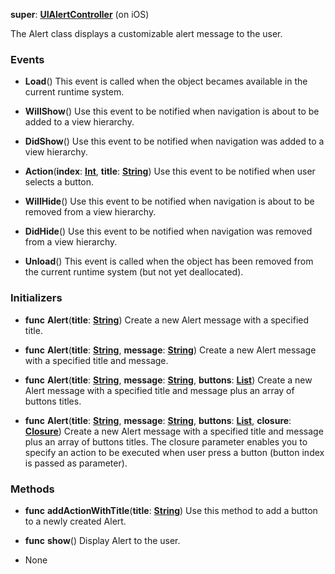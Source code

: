 **super**: **[UIAlertController](UIAlertController.md)** (on iOS)

The Alert class displays a customizable alert message to the user.

### Events

* **Load**()
This event is called when the object becames available in the current runtime system.

* **WillShow**()
Use this event to be notified when navigation is about to be added to a view hierarchy.

* **DidShow**()
Use this event to be notified when navigation was added to a view hierarchy.

* **Action**(**index**: **[Int](../gravity/int.md)**, **title**: **[String](../gravity/string.md)**)
Use this event to be notified when user selects a button.

* **WillHide**()
Use this event to be notified when navigation is about to be removed from a view hierarchy.

* **DidHide**()
Use this event to be notified when navigation was removed from a view hierarchy.

* **Unload**()
This event is called when the object has been removed from the current runtime system (but not yet deallocated).



### Initializers

* **func** **Alert**(**title**: **[String](../gravity/string.md)**)
Create a new Alert message with a specified title.

* **func** **Alert**(**title**: **[String](../gravity/string.md)**, **message**: **[String](../gravity/string.md)**)
Create a new Alert message with a specified title and message.

* **func** **Alert**(**title**: **[String](../gravity/string.md)**, **message**: **[String](../gravity/string.md)**, **buttons**: **[List](../gravity/list.md)**)
Create a new Alert message with a specified title and message plus an array of buttons titles.

* **func** **Alert**(**title**: **[String](../gravity/string.md)**, **message**: **[String](../gravity/string.md)**, **buttons**: **[List](../gravity/list.md)**, **closure**: **[Closure](../gravity/closure.md)**)
Create a new Alert message with a specified title and message plus an array of buttons titles. The closure parameter enables you to specify an action to be executed when user press a button (button index is passed as parameter).



### Methods

* **func** **addActionWithTitle**(**title**: **[String](../gravity/string.md)**)
Use this method to add a button to a newly created Alert.

* **func** **show**()
Display Alert to the user.



* None


